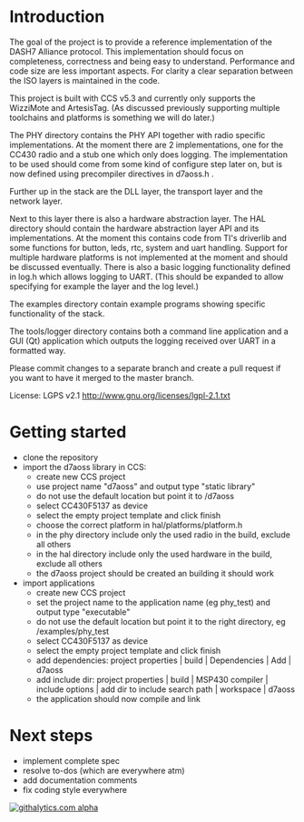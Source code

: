 # Introduction

The goal of the project is to provide a reference implementation of the DASH7 Alliance protocol.
This implementation should focus on completeness, correctness and being easy to understand.
Performance and code size are less important aspects.
For clarity a clear separation between the ISO layers is maintained in the code.

This project is built with CCS v5.3 and currently only supports the WizziMote and ArtesisTag.
(As discussed previously supporting multiple toolchains and platforms is something we will do later.)

The PHY directory contains the PHY API together with radio specific implementations.
At the moment there are 2 implementations, one for the CC430 radio and a stub one which only does logging.
The implementation to be used should come from some kind of configure step later on, but is now defined using precompiler directives in d7aoss.h .

Further up in the stack are the DLL layer, the transport layer and the network layer.

Next to this layer there is also a hardware abstraction layer.
The HAL directory should contain the hardware abstraction layer API and its implementations. At the moment this contains code from TI's driverlib and some functions for button, leds, rtc, system and uart handling. Support for multiple hardware platforms is not implemented at the moment and should be discussed eventually.
There is also a basic logging functionality defined in log.h which allows logging to UART. (This should be expanded to allow specifying for example the layer and the log level.)

The examples directory contain example programs showing specific functionality of the stack.

The tools/logger directory contains both a command line application and a GUI (Qt) application which outputs the logging received over UART in a formatted way.

Please commit changes to a separate branch and create a pull request if you want to have it merged to the master branch.

License: LGPS v2.1 http://www.gnu.org/licenses/lgpl-2.1.txt

# Getting started

* clone the repository
* import the d7aoss library in CCS:
    * create new CCS project 
    * use project name "d7aoss" and output type "static library"
    * do not use the default location but point it to <repo root>/d7aoss
    * select CC430F5137 as device
    * select the empty project template and click finish
    * choose the correct platform in hal/platforms/platform.h
    * in the phy directory include only the used radio in the build, exclude all others
    * in the hal directory include only the used hardware in the build, exclude all others
    * the d7aoss project should be created an building it should work
* import applications
    * create new CCS project
    * set the project name to the application name (eg phy_test) and output type "executable"
    * do not use the default location but point it to the right directory, eg <repo root>/examples/phy_test
    * select CC430F5137 as device
    * select the empty project template and click finish
    * add dependencies: project properties | build | Dependencies | Add | d7aoss
    * add include dir: project properties | build | MSP430 compiler | include options | add dir to include search path | workspace | d7aoss
    * the application should now compile and link

# Next steps

* implement complete spec
* resolve to-dos (which are everywhere atm)
* add documentation comments
* fix coding style everywhere


[![githalytics.com alpha](https://cruel-carlota.pagodabox.com/725ca2b507c1d85404803b081f882cab "githalytics.com")](http://githalytics.com/CoSys-Lab/dash7-ap-open-source-stack)
